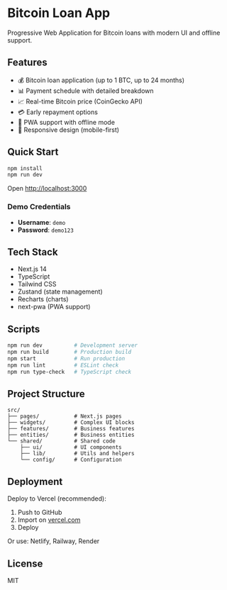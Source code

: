 # Bitcoin Loan App

Progressive Web Application for Bitcoin loans with modern UI and offline support.

## Features

- 💰 Bitcoin loan application (up to 1 BTC, up to 24 months)
- 📊 Payment schedule with detailed breakdown
- 📈 Real-time Bitcoin price (CoinGecko API)
- 💳 Early repayment options
- 📱 PWA support with offline mode
- 🎨 Responsive design (mobile-first)

## Quick Start

```bash
npm install
npm run dev
```

Open [http://localhost:3000](http://localhost:3000)

### Demo Credentials
- **Username**: `demo`
- **Password**: `demo123`

## Tech Stack

- Next.js 14
- TypeScript
- Tailwind CSS
- Zustand (state management)
- Recharts (charts)
- next-pwa (PWA support)

## Scripts

```bash
npm run dev          # Development server
npm run build        # Production build
npm start            # Run production
npm run lint         # ESLint check
npm run type-check   # TypeScript check
```

## Project Structure

```
src/
├── pages/           # Next.js pages
├── widgets/         # Complex UI blocks
├── features/        # Business features
├── entities/        # Business entities
└── shared/          # Shared code
    ├── ui/          # UI components
    ├── lib/         # Utils and helpers
    └── config/      # Configuration
```

## Deployment

Deploy to Vercel (recommended):

1. Push to GitHub
2. Import on [vercel.com](https://vercel.com)
3. Deploy

Or use: Netlify, Railway, Render

## License

MIT
